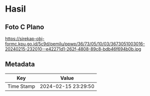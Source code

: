 # Hasil

## Foto C Plano

https://sirekap-obj-formc.kpu.go.id/5c9d/pemilu/ppwp/36/73/05/10/03/3673051003016-20240215-232010--e42271d1-262f-4808-89c8-bdb46f694b0b.jpg


## Metadata

| Key        | Value               |
| ---------- | ------------------- |
| Time Stamp | 2024-02-15 23:29:50 |



